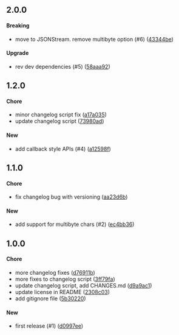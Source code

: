 ## 2.0.0

#### Breaking

* move to JSONStream. remove multibyte option (#6) ([43344be](https://github.com/DonutEspresso/big-json/commit/43344be1fd0f0adf6864b2e1faeba09ac3ede82d))

#### Upgrade

* rev dev dependencies (#5) ([58aaa92](https://github.com/DonutEspresso/big-json/commit/58aaa927b36c7f9577171293e16befdd18631e1f))

## 1.2.0

#### Chore

* minor changelog script fix ([a17a035](https://github.com/DonutEspresso/big-json/commit/a17a035e62d6d449a7ed69f59758dfa7425063d5))
* update changelog script ([73980ad](https://github.com/DonutEspresso/big-json/commit/73980adb898a8de4fc5a9d4ba5e5aff84420b3c7))

#### New

* add callback style APIs (#4) ([a12598f](https://github.com/DonutEspresso/big-json/commit/a12598fbfc70307427c9b34e3e05ccce59553919))

## 1.1.0

#### Chore

* fix changelog bug with versioning ([aa23d6b](https://github.com/DonutEspresso/big-json/commit/aa23d6b0cc70c4032625bac0bc6b0880cf603f97))

#### New

* add support for multibyte chars (#2) ([ec4bb36](https://github.com/DonutEspresso/big-json/commit/ec4bb3661ecde84c2d214e4b8d24a4f9725d8722))

## 1.0.0

#### Chore

* more changelog fixes ([d76911b](https://github.com/DonutEspresso/big-json/commit/d76911b0a76dc9fd09c0f89427781f96b53fcf7f))
* more fixes to changelog script ([3ff79fa](https://github.com/DonutEspresso/big-json/commit/3ff79fae51892eb71bfddb26e907386cc5d5ce18))
* update changelog script, add CHANGES.md ([d9a9ac1](https://github.com/DonutEspresso/big-json/commit/d9a9ac158b45340d34f6e9acb79f715a39f65801))
* update license in README ([2308c03](https://github.com/DonutEspresso/big-json/commit/2308c033cf46315a3539ed1a2054ab05fd131714))
* add gitignore file ([5b30220](https://github.com/DonutEspresso/big-json/commit/5b302207c69758eb8104ca9f5dc0718abd118930))

#### New

* first release (#1) ([d0997ee](https://github.com/DonutEspresso/big-json/commit/d0997ee20ee11a27e7813269cef15610e5eb9e74))

